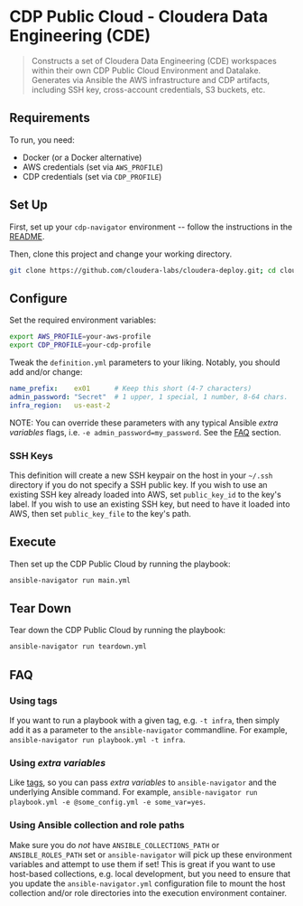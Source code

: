 # CDP Public Cloud - Cloudera Data Engineering (CDE)

> Constructs a set of Cloudera Data Engineering (CDE) workspaces within their own CDP Public Cloud Environment and Datalake. Generates via Ansible the AWS infrastructure and CDP artifacts, including SSH key, cross-account credentials, S3 buckets, etc.

## Requirements

To run, you need:

* Docker (or a Docker alternative)
* AWS credentials (set via `AWS_PROFILE`)
* CDP credentials (set via `CDP_PROFILE`)

## Set Up

First, set up your `cdp-navigator` environment -- follow the instructions in the [README](../../README.md).

Then, clone this project and change your working directory.

```bash
git clone https://github.com/cloudera-labs/cloudera-deploy.git; cd cloudera-deploy/data-services/cdf
```

## Configure

Set the required environment variables:

```bash
export AWS_PROFILE=your-aws-profile
export CDP_PROFILE=your-cdp-profile
```

Tweak the `definition.yml` parameters to your liking. Notably, you should add and/or change:

```yaml
name_prefix:    ex01      # Keep this short (4-7 characters)
admin_password: "Secret"  # 1 upper, 1 special, 1 number, 8-64 chars.
infra_region:   us-east-2
```

NOTE: You can override these parameters with any typical Ansible _extra variables_ flags, i.e. `-e admin_password=my_password`. See the [FAQ](#faq) section.

### SSH Keys

This definition will create a new SSH keypair on the host in your `~/.ssh` directory if you do not specify a SSH public key.  If you wish to use an existing SSH key already loaded into AWS, set `public_key_id` to the key's label. If you wish to use an existing SSH key, but need to have it loaded into AWS, then set `public_key_file` to the key's path.

## Execute

Then set up the CDP Public Cloud by running the playbook:

```bash
ansible-navigator run main.yml
```

## Tear Down

Tear down the CDP Public Cloud by running the playbook:

```bash
ansible-navigator run teardown.yml
```

## FAQ

### Using tags

If you want to run a playbook with a given tag, e.g. `-t infra`, then simply add it as a parameter to the `ansible-navigator` commandline. For example, `ansible-navigator run playbook.yml -t infra`. 

### Using _extra variables_

Like [tags](#using-tags), so you can pass _extra variables_ to `ansible-navigator` and the underlying Ansible command. For example, `ansible-navigator run playbook.yml -e @some_config.yml -e some_var=yes`.

### Using Ansible collection and role paths

Make sure you do _not_ have `ANSIBLE_COLLECTIONS_PATH` or `ANSIBLE_ROLES_PATH` set or `ansible-navigator` will pick up these environment variables and attempt to use them if set! This is great if you want to use host-based collections, e.g. local development, but you need to ensure that you update the `ansible-navigator.yml` configuration file to mount the host collection and/or role directories into the execution environment container.
